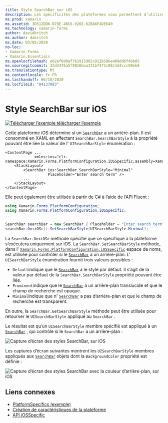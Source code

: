 ```yaml
---
title: Style SearchBar sur iOS
description: Les spécificités des plateformes vous permettent d’utiliser des fonctionnalités uniquement disponibles sur une plateforme spécifique, sans implémenter de convertisseurs ou d’effets personnalisés. Cet article explique comment utiliser le propre à la plateforme iOS qui contrôle si un SearchBar a un arrière-plan.
ms.prod: xamarin
ms.assetid: 3D512DD6-078E-4BC6-926E-62BA6F4DE640
ms.technology: xamarin-forms
author: davidbritch
ms.author: dabritch
ms.date: 03/05/2020
no-loc:
- Xamarin.Forms
- Xamarin.Essentials
ms.openlocfilehash: e02ef600af761915d05c912b586e409dd6f46b85
ms.sourcegitcommit: 32d2476a5f9016baa231b7471c88c1d4ccc08eb8
ms.translationtype: MT
ms.contentlocale: fr-FR
ms.lasthandoff: 06/18/2020
ms.locfileid: "84137083"
---
```

# <a name="searchbar-style-on-ios"></a>Style SearchBar sur iOS

[![Télécharger ](~/media/shared/download.png) l’exemple télécharger l’exemple](https://docs.microsoft.com/samples/xamarin/xamarin-forms-samples/userinterface-platformspecifics)

Cette plateforme iOS détermine si un [`SearchBar`](xref:Xamarin.Forms.SearchBar) a un arrière-plan. Il est consommé en XAML en affectant `SearchBar.SearchBarStyle` à la propriété pouvant être liée la valeur de l' `UISearchBarStyle` énumération :

```xaml
<ContentPage ...
             xmlns:ios="clr-namespace:Xamarin.Forms.PlatformConfiguration.iOSSpecific;assembly=Xamarin.Forms.Core">
    <StackLayout>
        <SearchBar ios:SearchBar.SearchBarStyle="Minimal"
                   Placeholder="Enter search term" />
        ...
    </StackLayout>
</ContentPage>
```

Elle peut également être utilisée à partir de C# à l’aide de l’API Fluent :

```csharp
using Xamarin.Forms.PlatformConfiguration;
using Xamarin.Forms.PlatformConfiguration.iOSSpecific;
...

SearchBar searchBar = new SearchBar { Placeholder = "Enter search term" };
searchBar.On<iOS>().SetSearchBarStyle(UISearchBarStyle.Minimal);
```

La `SearchBar.On<iOS>` méthode spécifie que ce spécifique à la plateforme s’exécutera uniquement sur iOS. La `SearchBar.SetSearchBarStyle` méthode, dans l' [`Xamarin.Forms.PlatformConfiguration.iOSSpecific`](xref:Xamarin.Forms.PlatformConfiguration.iOSSpecific) espace de noms, est utilisée pour contrôler si le [`SearchBar`](xref:Xamarin.Forms.SearchBar) a un arrière-plan. L' `UISearchBarStyle` énumération fournit trois valeurs possibles :

- `Default`indique que le [`SearchBar`](xref:Xamarin.Forms.SearchBar) a le style par défaut. Il s’agit de la valeur par défaut de la `SearchBar.SearchBarStyle` propriété pouvant être liée.
- `Prominent`indique que le [`SearchBar`](xref:Xamarin.Forms.SearchBar) a un arrière-plan translucide et que le champ de recherche est opaque.
- `Minimal`indique que n' [`SearchBar`](xref:Xamarin.Forms.SearchBar) a pas d’arrière-plan et que le champ de recherche est transparent.

En outre, la `SearchBar.GetSearchBarStyle` méthode peut être utilisée pour retourner le `UISearchBarStyle` appliqué au `SearchBar` .

Le résultat est qu’un `UISearchBarStyle` membre spécifié est appliqué à un [`SearchBar`](xref:Xamarin.Forms.SearchBar) , qui contrôle si le `SearchBar` a un arrière-plan :

![Capture d’écran des styles SearchBar, sur iOS](searchbar-style-images/searchbar-styles.png "Styles SearchBar sur iOS")

Les captures d’écran suivantes montrent les `UISearchBarStyle` membres appliqués aux [`SearchBar`](xref:Xamarin.Forms.SearchBar) objets dont la `BackgroundColor` propriété est définie :

![Capture d’écran des styles SearchBar avec la couleur d’arrière-plan, sur iOS](searchbar-style-images/searchbar-background-styles.png "Styles SearchBar avec couleur d’arrière-plan sur iOS")

## <a name="related-links"></a>Liens connexes

- [PlatformSpecifics (exemple)](https://docs.microsoft.com/samples/xamarin/xamarin-forms-samples/userinterface-platformspecifics)
- [Création de caractéristiques de la plateforme](~/xamarin-forms/platform/platform-specifics/index.md#creating-platform-specifics)
- [API iOSSpecific](xref:Xamarin.Forms.PlatformConfiguration.iOSSpecific)
